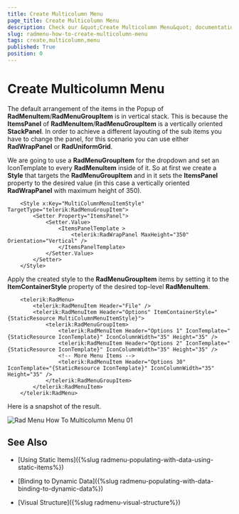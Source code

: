 ```yaml
---
title: Create Multicolumn Menu
page_title: Create Multicolumn Menu
description: Check our &quot;Create Multicolumn Menu&quot; documentation article for the RadMenu {{ site.framework_name }} control.
slug: radmenu-how-to-create-multicolumn-menu
tags: create,multicolumn,menu
published: True
position: 0
---
```


# Create Multicolumn Menu

The default arrangement of the items in the Popup of __RadMenuItem__/__RadMenuGroupItem__ is in vertical stack. This is because the __ItemsPanel__ of __RadMenuItem__/__RadMenuGroupItem__ is a vertically oriented __StackPanel__. In order to achieve a different layouting of the sub items you have to change the panel, for this scenario you can use either __RadWrapPanel__ or __RadUniformGrid__.        

We are going to use a __RadMenuGroupItem__ for the dropdown and set an IconTemplate to every __RadMenuItem__ inside of it. So at first we create a __Style__ that targets the __RadMenuGroupItem__ and in it sets the __ItemsPanel__ property to the desired value (in this case a vertically oriented __RadWrapPanel__ with maximum height of 350).



```XAML
	<Style x:Key="MultiColumnMenuItemStyle" TargetType="telerik:RadMenuGroupItem">
	    <Setter Property="ItemsPanel">
	        <Setter.Value>
	            <ItemsPanelTemplate >
	                <telerik:RadWrapPanel MaxHeight="350" Orientation="Vertical" />
	            </ItemsPanelTemplate>
	        </Setter.Value>
	    </Setter>
	</Style>
```

Apply the created style to the __RadMenuGroupItem__ items by setting it to the __ItemContainerStyle__ property of the desired top-level __RadMenuItem__.



```XAML
	<telerik:RadMenu>
	    <telerik:RadMenuItem Header="File" />
	    <telerik:RadMenuItem Header="Options" ItemContainerStyle="{StaticResource MultiColumnMenuItemStyle}">
	        <telerik:RadMenuGroupItem>
	            <telerik:RadMenuItem Header="Options 1" IconTemplate="{StaticResource IconTemplate}" IconColumnWidth="35" Height="35" />
	            <telerik:RadMenuItem Header="Options 2" IconTemplate="{StaticResource IconTemplate}" IconColumnWidth="35" Height="35" />
	            <!-- More Menu Items -->
	            <telerik:RadMenuItem Header="Options 30" IconTemplate="{StaticResource IconTemplate}" IconColumnWidth="35" Height="35" />
	        </telerik:RadMenuGroupItem>
	    </telerik:RadMenuItem>
	</telerik:RadMenu>
```

Here is a snapshot of the result.

![Rad Menu How To Multicolumn Menu 01](images/RadMenu_How_To_Multicolumn_Menu_01.png)

## See Also

 * [Using Static Items]({%slug radmenu-populating-with-data-using-static-items%})

 * [Binding to Dynamic Data]({%slug radmenu-populating-with-data-binding-to-dynamic-data%})

 * [Visual Structure]({%slug radmenu-visual-structure%})
